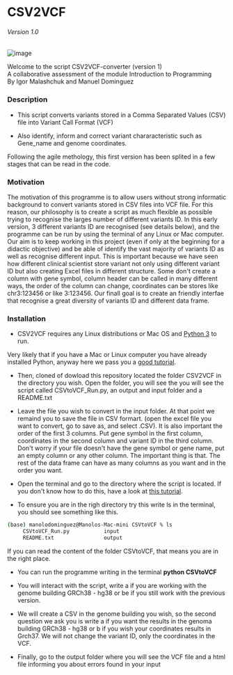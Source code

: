 # CSV2VCF
###### Version 1.0
![image](https://drive.google.com/uc?export=view&id=1qTdMNRkowLjhYSBPqZSy3Lp6gcv4V-A_)

 Welcome to the script CSV2VCF-converter (version 1)                        
 A collaborative assessment of the module Introduction to Programming      
 By Igor Malashchuk and Manuel Dominguez  


### Description

  - This script converts variants stored in a Comma Separated Values (CSV) file into Variant Call Format (VCF)

  - Also identify, inform and correct variant chararacteristic such as Gene_name and genome coordinates.
  
Following the agile methology, this first version has been splited in a few stages that can be read in the code.

### Motivation 
The motivation of this programme is to allow users without strong informatic background to convert variants stored in CSV files into VCF file. For this reason, our philosophy is to create a script as much flexible as possible trying to recognise the larges number of different variants ID. In this early version, 3 different variants ID are recognised (see details below), and the programme can be run by using the terminal of any Linux or Mac computer. Our aim is to keep working in this project (even if only at the beginning for a didactic objective) and be able of identify the vast majority of variants ID as well as recognise different input. This is important because we have seen how different clinical scientist store variant not only using different variant ID but also creating Excel files in different structure. Some don't create a column with gene symbol, column header can be called in many different ways, the order of the column can change, coordinates can be stores like chr3:123456 or like 3:123456. Our finall goal is to create an friendly interfae that recognise a great diversity of variants ID and different data frame. 

### Installation

 - CSV2VCF requires any Linux distributions or Mac OS and [Python 3](https://www.python.org/) to run.

Very likely that if you have a Mac or Linux computer you have already installed Python, anyway here we pass you a  [good tutorial](https://realpython.com/installing-python/).

 - Then, cloned of dowload this repository located the folder CSV2VCF in the directory you wish. Open the folder, you will see the you will see the script called CSVtoVCF_Run.py, an output and input folder and a README.txt
 
 - Leave the file you wish to convert in the input folder. At that point we remaind you to save the file in CSV formart. (open the excel file you want to convert, go to save as, and select .CSV). It is also important the order of the first 3 columns. Put gene symbol in the first column, coordinates in the second column and variant ID in the third column.
 Don't worry if your file doesn't have the gene symbol or gene name, put an empty column or any other column. The important thing is that. The rest of the data frame can have as many columns as you want and in the order you want.

 
 - Open the terminal and go to the directory where the script is located.
  If you don't know how to do this, have a look at  [this tutorial](https://www.youtube.com/watch?v=Vhcx4KJbtes&feature=emb_logo).

 - To ensure you are in the righ directory try this write ls in the terminal, you should see something like this.
```sh
(base) manolodominguez@Manolos-Mac-mini CSVtoVCF % ls
     CSVtoVCF_Run.py           input
     README.txt                output
```
If you can read the content of the folder CSVtoVCF, that means you are in the right place.

 - You can run the programme writing in the terminal **python CSVtoVCF** 
 
 - You will interact with the script, write a if you are working with the genome building GRCh38 - hg38 or be if you still work with the previous version.
 
 - We will create a CSV in the genome building you wish, so the second question we ask you is write a if you want the results in the genoma building GRCh38 - hg38 or b if you wish your coordinates results in Grch37. We will not change the variant ID, only the coordinates in the VCF.
 
 - Finally, go to the output folder where you will see the VCF file and a html file informing you about errors found in your input
 
 
 
